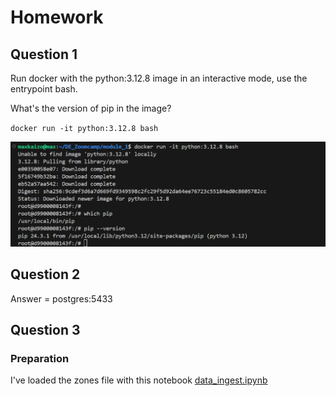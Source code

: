 # Homework

## Question 1

Run docker with the python:3.12.8 image in an interactive mode, use the entrypoint bash.

What's the version of pip in the image?

 `docker run -it python:3.12.8 bash`

 ![alt text](image.png)

 ## Question 2

 Answer = postgres:5433

 ## Question 3

### Preparation

I've loaded the zones file with this notebook [data_ingest.ipynb](https://github.com/Maxkaizo/DE_Zoomcamp/blob/main/module_1/homework/data_ingest.ipynb)



